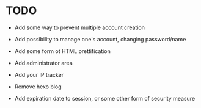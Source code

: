 TODO
===

- Add some way to prevent multiple account creation

- Add possibility to manage one's account, changing password/name

- Add some form ot HTML prettification

- Add administrator area

- Add your IP tracker

- Remove hexo blog

- Add expiration date to session, or some other form of security measure
